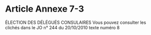 # Article Annexe 7-3

ÉLECTION DES DÉLÉGUÉS CONSULAIRES
Vous pouvez consulter les clichés dans le JO n° 244 du 20/10/2010 texte numéro 8
